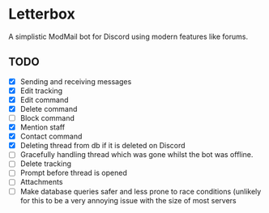 # Letterbox
A simplistic ModMail bot for Discord using modern features like forums.

## TODO
- [x] Sending and receiving messages
- [x] Edit tracking
- [x] Edit command
- [x] Delete command
- [ ] Block command
- [x] Mention staff
- [x] Contact command
- [x] Deleting thread from db if it is deleted on Discord
- [ ] Gracefully handling thread which was gone whilst the bot was offline.
- [ ] Delete tracking
- [ ] Prompt before thread is opened
- [ ] Attachments
- [ ] Make database queries safer and less prone to race conditions (unlikely for this to be a very annoying issue with the size of most servers